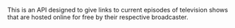 This is an API designed to give links to current episodes of television shows that
are hosted online for free by their respective broadcaster.